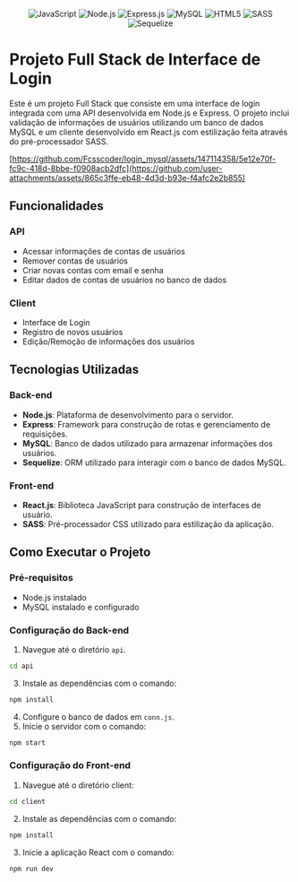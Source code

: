 <p align="center">
    <img src="https://img.shields.io/badge/JavaScript-F7DF1E?style=for-the-badge&logo=javascript&logoColor=black" alt="JavaScript"></img>
    <img src="https://img.shields.io/badge/Node.js-43853D?style=for-the-badge&logo=node.js&logoColor=white" alt="Node.js"></img>
    <img src="https://img.shields.io/badge/Express.js-404D59?style=for-the-badge" alt="Express.js"></img>
    <img src="https://img.shields.io/badge/MySQL-00000F?style=for-the-badge&logo=mysql&logoColor=white" alt="MySQL"></img>
    <img src="https://img.shields.io/badge/React-20232A?style=for-the-badge&logo=react&logoColor=61DAFB" alt="HTML5"></img>
    <img src="https://img.shields.io/badge/Sass-CC6699?style=for-the-badge&logo=sass&logoColor=white" alt="SASS"></img>
    <img src="https://img.shields.io/badge/Sequelize-52B0E7?style=for-the-badge&logo=Sequelize&logoColor=white" alt="Sequelize"></img>
</p>

# Projeto Full Stack de Interface de Login

Este é um projeto Full Stack que consiste em uma interface de login integrada com uma API desenvolvida em Node.js e Express. O projeto inclui validação de informações de usuários utilizando um banco de dados MySQL e um cliente desenvolvido em React.js com estilização feita através do pré-processador SASS.


[https://github.com/Fcsscoder/login_mysql/assets/147114358/5e12e70f-fc9c-418d-8bbe-f0908acb2dfc](https://github.com/user-attachments/assets/865c3ffe-eb48-4d3d-b93e-f4afc2e2b855)

## Funcionalidades

### API
- Acessar informações de contas de usuários
- Remover contas de usuários
- Criar novas contas com email e senha
- Editar dados de contas de usuários no banco de dados

### Client
- Interface de Login
- Registro de novos usuários
- Edição/Remoção de informações dos usuários

## Tecnologias Utilizadas

### Back-end
- **Node.js**: Plataforma de desenvolvimento para o servidor.
- **Express**: Framework para construção de rotas e gerenciamento de requisições.
- **MySQL**: Banco de dados utilizado para armazenar informações dos usuários.
- **Sequelize**: ORM utilizado para interagir com o banco de dados MySQL.

### Front-end
- **React.js**: Biblioteca JavaScript para construção de interfaces de usuário.
- **SASS**: Pré-processador CSS utilizado para estilização da aplicação.

## Como Executar o Projeto

### Pré-requisitos
- Node.js instalado
- MySQL instalado e configurado

### Configuração do Back-end
1. Navegue até o diretório `api`.
```bash
cd api
```
3. Instale as dependências com o comando:
   
```bash
npm install
```
   
4. Configure o banco de dados em `conn.js`.
5. Inicie o servidor com o comando:
   
```bash
npm start
```

### Configuração do Front-end

1. Navegue até o diretório client:
   
```bash
cd client
```

2. Instale as dependências com o comando:
   
```bash
npm install
```

3. Inicie a aplicação React com o comando:
   
```bash
npm run dev
```
